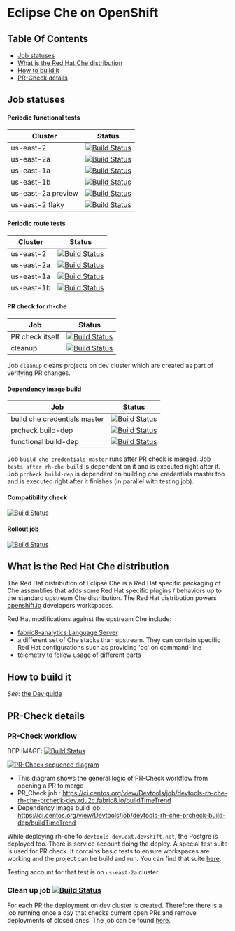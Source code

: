 # Eclipse Che on OpenShift 

## Table Of Contents

* [Job statuses](#job-statuses)
* [What is the Red Hat Che distribution](#what-is-the-red-hat-che-distribution)
* [How to build it](#how-to-build-it)
* [PR-Check details](#pr-check-details)

## Job statuses

#### Periodic functional tests

| Cluster       | Status    |
| ------------- |-------------|
| us-east-2 | [![Build Status](https://ci.centos.org/buildStatus/icon?job=devtools-rh-che-periodic-prod-2/)](https://ci.centos.org/job/devtools-rh-che-periodic-prod-2/) |
| us-east-2a | [![Build Status](https://ci.centos.org/buildStatus/icon?job=devtools-rh-che-periodic-prod-2aProd)](https://ci.centos.org/view/Devtools/job/devtools-rh-che-periodic-prod-2aProd/) |
| us-east-1a | [![Build Status](https://ci.centos.org/buildStatus/icon?job=devtools-rh-che-periodic-prod-1a)](https://ci.centos.org/view/Devtools/job/devtools-rh-che-periodic-prod-1a/) |
| us-east-1b | [![Build Status](https://ci.centos.org/buildStatus/icon?job=devtools-rh-che-periodic-prod-1b)](https://ci.centos.org/view/Devtools/job/devtools-rh-che-periodic-prod-1b/) |
| us-east-2a preview | [![Build Status](https://ci.centos.org/buildStatus/icon?job=devtools-rh-che-periodic-prod-preview-2a/)](https://ci.centos.org/job/devtools-rh-che-periodic-prod-preview-2a/) |
| us-east-2 flaky | [![Build Status](https://ci.centos.org/buildStatus/icon?job=devtools-rh-che-flaky-prod-2/)](https://ci.centos.org/job/devtools-rh-che-flaky-prod-2/) | 

#### Periodic route tests

| Cluster       | Status    |
| ------------- |-------------|
| us-east-2 | [![Build Status](https://ci.centos.org/buildStatus/icon?job=devtools-rh-che-periodic-route-2)](https://ci.centos.org/view/Devtools/job/devtools-rh-che-periodic-route-2) |
| us-east-2a | [![Build Status](https://ci.centos.org/buildStatus/icon?job=devtools-rh-che-periodic-route-2a)](https://ci.centos.org/view/Devtools/job/devtools-rh-che-periodic-route-2a/) |
| us-east-1a | [![Build Status](https://ci.centos.org/buildStatus/icon?job=devtools-rh-che-periodic-route-1a)](https://ci.centos.org/view/Devtools/job/devtools-rh-che-periodic-route-1a/) |
| us-east-1b | [![Build Status](https://ci.centos.org/buildStatus/icon?job=devtools-rh-che-periodic-route-1b)](https://ci.centos.org/view/Devtools/job/devtools-rh-che-periodic-route-1b/) |

#### PR check for rh-che

| Job       | Status    |
| ------------- |-------------|
| PR check itself | [![Build Status](https://ci.centos.org/buildStatus/icon?job=devtools-rh-che-rh-che-prcheck-dev.rdu2c.fabric8.io)](https://ci.centos.org/job/devtools-rh-che-rh-che-prcheck-dev.rdu2c.fabric8.io) |
| cleanup | [![Build Status](https://ci.centos.org/buildStatus/icon?job=devtools-rh-che-prcheck-cleanup)](https://ci.centos.org/job/devtools-rh-che-prcheck-cleanup) |

Job ```cleanup``` cleans projects on dev cluster which are created as part of verifying PR changes.

#### Dependency image build

| Job       | Status    |
| ------------- |-------------|
| build che credentials master | [![Build Status](https://ci.centos.org/buildStatus/icon?job=devtools-rh-che-build-che-credentials-master)](https://ci.centos.org/job/devtools-rh-che-build-che-credentials-master) |
| prcheck build-dep | [![Build Status](https://ci.centos.org/buildStatus/icon?job=devtools-rh-che-prcheck-build-dep)](https://ci.centos.org/job/devtools-rh-che-prcheck-build-dep) |
| functional build-dep | [![Build Status](https://ci.centos.org/buildStatus/icon?job=devtools-rh-che-build-func-dep)](https://ci.centos.org/job/devtools-rh-che-build-func-dep) |


Job ```build che credentials master``` runs after PR check is merged. Job ```tests after rh-che build``` is dependent on it and is executed right after it. Job ```prcheck build-dep```
is dependent on building che credentials master too and is executed right after it finishes (in parallel with testing job). 

#### Compatibility check

[![Build Status](https://ci.centos.org/buildStatus/icon?job=devtools-rh-che-rh-che-compatibility-test-dev.rdu2c.fabric8.io)](https://ci.centos.org/job/devtools-rh-che-rh-che-compatibility-test-dev.rdu2c.fabric8.io)

#### Rollout job

[![Build Status](https://ci.centos.org/buildStatus/icon?job=devtools-rh-che-rollout-test-devtools-dev.ext.devshift.net)](https://ci.centos.org/job/devtools-rh-che-rollout-test-devtools-dev.ext.devshift.net)



## What is the Red Hat Che distribution

The Red Hat distribution of Eclipse Che is a Red Hat specific packaging of Che assemblies
that adds some Red Hat specific plugins / behaviors up to the standard upstream Che
distribution. The Red Hat distribution powers [openshift.io](https://openshift.io) developers workspaces.

Red Hat modifications against the upstream Che include:

* [fabric8-analytics Language Server](https://github.com/fabric8-analytics/fabric8-analytics-lsp-server)
* a different set of Che stacks than upstream. They can contain specific Red Hat configurations such as providing 'oc' on command-line
* telemetry to follow usage of different parts

## How to build it

*See*: [the Dev guide](./dev-guide.adoc)

## PR-Check details

### PR-Check workflow

DEP IMAGE: [![Build Status](https://ci.centos.org/view/Devtools/job/devtools-rh-che-prcheck-build-dep/badge/icon)](https://ci.centos.org/view/Devtools/job/devtools-rh-che-prcheck-build-dep/)

[![PR-Check sequence diagram](https://raw.githubusercontent.com/redhat-developer/rh-che/master/documentation/rh-che-prcheck/pr_check_general_squence_diagram.svg?sanitize=true)](https://raw.githubusercontent.com/redhat-developer/rh-che/master/documentation/rh-che-prcheck/pr_check_general_squence_diagram.svg?sanitize=true)

- This diagram shows the general logic of PR-Check workflow from opening a PR to merge
- PR_Check job : https://ci.centos.org/view/Devtools/job/devtools-rh-che-rh-che-prcheck-dev.rdu2c.fabric8.io/buildTimeTrend
- Dependency image build job: https://ci.centos.org/view/Devtools/job/devtools-rh-che-prcheck-build-dep/buildTimeTrend

While deploying rh-che to ```devtools-dev.ext.devshift.net```, the Postgre is deployed too. There is service account doing the deploy. 
A special test suite is used for PR check. It contains basic tests to ensure workspaces are working and the project can be build and run. You can find 
that suite [here](https://github.com/redhat-developer/rh-che/blob/master/functional-tests/src/test/resources/suites/prcheck.xml).

Testing account for that test is on ```us-east-2a``` cluster.

### Clean up job [![Build Status](https://ci.centos.org/view/Devtools/job/devtools-rh-che-prcheck-cleanup/badge/icon)](https://ci.centos.org/view/Devtools/job/devtools-rh-che-prcheck-cleanup/)

For each PR the deployment on dev cluster is created. Therefore there is a job running once a day that checks current open PRs and remove deployments of closed ones.
The job can be found [here](https://ci.centos.org/view/Devtools/job/devtools-rh-che-prcheck-cleanup/).
